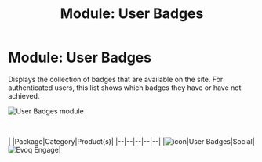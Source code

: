 ﻿---
uid: module-user-badges
locale: en
title: "Module: User Badges"
dnnversion: 09.02.00
related-topics: module-activities,module-activity-stream,module-answers,module-blogs,module-challenges,module-discussions,module-group-directory,module-group-spaces,module-ideas,module-journal,module-latest-challenges,module-leaderboard,module-member-directory,module-message-center,module-my-status,module-profile-dashboard,module-social-groups,module-related-content,module-social-events,module-social-sharing,module-wiki
---

# Module: User Badges

Displays the collection of badges that are available on the site. For authenticated users, this list shows which badges they have or have not achieved.

  

![User Badges module](/images/scr-module-UserBadges.png)

  

 

|  |Package|Category|Product(s)|
|--|--|--|--|--|
|![icon](/images/ico-module-userbadges.png)|User Badges|Social|![Evoq Engage](/images/ico-evoq-engage.png)|
